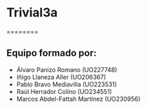 # Trivial3a
========
## Equipo formado por: 
- Álvaro Panizo Romano (UO227748)
- Iñigo Llaneza Aller (UO206367)
- Pablo Bravo Mediavilla (UO223531)
- Raúl Herrador Colino (UO234551)
- Marcos Abdel-Fattah Martínez (UO230956)
